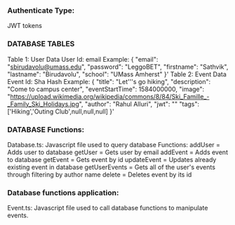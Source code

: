 ### Authenticate Type:
JWT tokens

### DATABASE TABLES
Table 1: User Data
User Id: email
Example:
{
	"email": "sbirudavolu@umass.edu",
	"password": "LeggoBET",
	"firstname": "Sathvik",
	"lastname": "Birudavolu",
	"school": "UMass Amherst"
}'
Table 2: Event Data
Event Id: Sha Hash
Example:
{
    "title": "Let'\''s go hiking",
    "description": "Come to campus center",
    "eventStartTime": 1584000000,
    "image": "https://upload.wikimedia.org/wikipedia/commons/8/84/Ski_Famille_-_Family_Ski_Holidays.jpg",
    "author": "Rahul Alluri",
    "jwt": "<jwt token>"
    "tags":['Hiking','Outing Club',null,null,null]
}'

### DATABASE Functions:
Database.ts: Javascript file used to query database
Functions:
    addUser = Adds user to database
    getUser = Gets user by email
    addEvent = Adds event to database
    getEvent = Gets event by id
    updateEvent = Updates already existing event in database
    getUserEvents = Gets all of the user's events through filtering by author name
    delete = Deletes event by its id

### Database functions application:
Event.ts: Javascript file used to call database functions to manipulate events.

